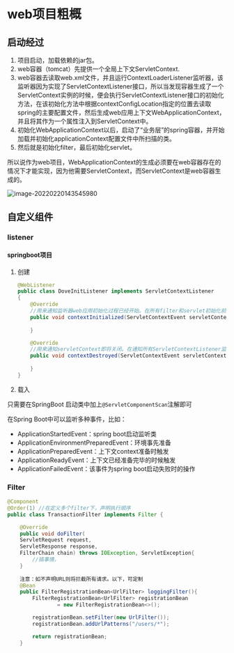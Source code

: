 # web项目粗概

## 启动经过

1. 项目启动，加载依赖的jar包。
2. web容器（tomcat）先提供一个全局上下文ServletContext.
3. web容器去读取web.xml文件，并且运行ContextLoaderListener监听器，该监听器因为实现了ServletContextListener接口，所以当发现容器生成了一个ServletContext实例的时候，便会执行ServletContextListener接口的初始化方法，在该初始化方法中根据contextConfigLocation指定的位置去读取spring的主要配置文件，然后生成web应用上下文WebApplicationContext，并且将其作为一个属性注入到ServletContext中。
4. 初始化WebApplicationContext以后，启动了“业务层”的spring容器，并开始加载并初始化applicationContext配置文件中所扫描的类。
5. 然后就是初始化filter，最后初始化servlet。

所以说作为web项目，WebApplicationContext的生成必须要在web容器存在的情况下才能实现，因为他需要ServletContext，而ServletContext是web容器生成的。

![image-20220220143545980](https://gitee.com/lizhuo6x3/gallery_0/raw/master/img/image-20220220143545980.png)

## 自定义组件

### listener

#### springboot项目

1. 创建

   ```java
   @WebListener
   public class DoveInitListener implements ServletContextListener
   {
       @Override
       //用来通知监听器web应用初始化过程已经开始。在所有filter和servlet初始化前会通知所有实现了ServletContextListener的对监听器。
       public void contextInitialized(ServletContextEvent servletContextEvent) {
     
       }
   
       @Override
       //用来通知servletContext即将关闭。在通知所有ServletContextListener监听器servletContext销毁之前，所有servlet和filter都已被销毁。
       public void contextDestroyed(ServletContextEvent servletContextEvent) {
       
       }
   }
   
   ```

2. 载入

只需要在SpringBoot 启动类中加上`@ServletComponentScan`注解即可

在Spring Boot中可以监听多种事件，比如：

+ ApplicationStartedEvent：spring boot启动监听类
+ ApplicationEnvironmentPreparedEvent：环境事先准备
+ ApplicationPreparedEvent：上下文context准备时触发
+ ApplicationReadyEvent：上下文已经准备完毕的时候触发
+ ApplicationFailedEvent：该事件为spring boot启动失败时的操作

### Filter

```java
@Component
@Order(1) //在定义多个filter下，声明执行顺序
public class TransactionFilter implements Filter {

    @Override
    public void doFilter(
    ServletRequest request,
    ServletResponse response,
    FilterChain chain) throws IOException, ServletException{
		//搞事情，
    }
    
    注意：如不声明URL则将拦截所有请求。以下，可定制
    @Bean
    public FilterRegistrationBean<UrlFilter> loggingFilter(){
        FilterRegistrationBean<UrlFilter> registrationBean
                = new FilterRegistrationBean<>();

        registrationBean.setFilter(new UrlFilter());
        registrationBean.addUrlPatterns("/users/*");

        return registrationBean;
    }
```

